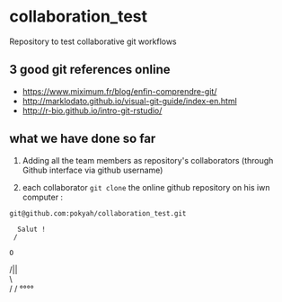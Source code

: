 # collaboration_test
Repository to test collaborative git workflows

## 3 good git references online 

* https://www.miximum.fr/blog/enfin-comprendre-git/
* http://marklodato.github.io/visual-git-guide/index-en.html
* http://r-bio.github.io/intro-git-rstudio/


## what we have done so far 

1. Adding all the team members as repository's collaborators (through Github interface via github username)

2. each collaborator `git clone` the online github repository on his iwn computer :

```bash
git@github.com:pokyah/collaboration_test.git
```







      Salut !
     /
     
    O
  /||\
   \\           
  / /
 °°°°

